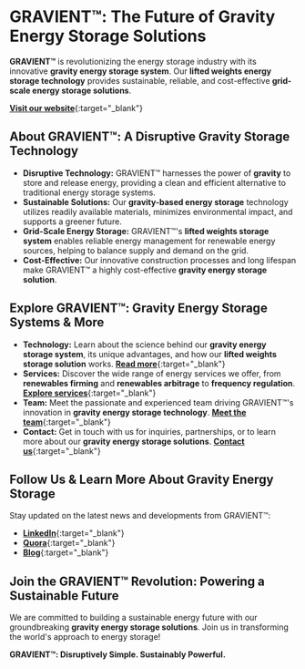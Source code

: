 # GRAVIENT™: The Future of  Gravity Energy Storage Solutions

**GRAVIENT™** is revolutionizing the energy storage industry with its innovative **gravity energy storage system**. Our **lifted weights energy storage technology** provides sustainable, reliable, and cost-effective **grid-scale energy storage solutions**. 

[**Visit our website**](https://gravient.com){:target="_blank"}

## About GRAVIENT™: A Disruptive Gravity Storage Technology

- **Disruptive Technology:**  GRAVIENT™ harnesses the power of **gravity** to store and release energy, providing a clean and efficient alternative to traditional energy storage systems. 
- **Sustainable Solutions:** Our **gravity-based energy storage** technology utilizes readily available materials, minimizes environmental impact, and supports a greener future.
- **Grid-Scale Energy Storage:** GRAVIENT™'s **lifted weights storage system** enables reliable energy management for renewable energy sources, helping to balance supply and demand on the grid.
- **Cost-Effective:** Our innovative construction processes and long lifespan make GRAVIENT™ a highly cost-effective **gravity energy storage solution**.

## Explore GRAVIENT™: Gravity Energy Storage Systems & More

- **Technology:**  Learn about the science behind our **gravity energy storage system**, its unique advantages, and how our **lifted weights storage solution** works. [**Read more**](https://gravient.com/technology.html){:target="_blank"}
- **Services:**  Discover the wide range of energy services we offer, from **renewables firming** and **renewables arbitrage** to **frequency regulation**. [**Explore services**](https://gravient.com/technology.html#services){:target="_blank"}
- **Team:**  Meet the passionate and experienced team driving GRAVIENT™'s innovation in **gravity energy storage technology**. [**Meet the team**](https://gravient.com/team.html){:target="_blank"}
- **Contact:** Get in touch with us for inquiries, partnerships, or to learn more about our **gravity energy storage solutions**. [**Contact us**](https://gravient.com/contact.html){:target="_blank"}

## Follow Us & Learn More About Gravity Energy Storage

Stay updated on the latest news and developments from GRAVIENT™:

- [**LinkedIn**](https://www.linkedin.com/company/gravient-tech){:target="_blank"}
- [**Quora**](https://www.quora.com/profile/Gravient-Solution){:target="_blank"}
- [**Blog**](https://energystoragesolution.blogspot.com/){:target="_blank"}

## Join the GRAVIENT™ Revolution: Powering a Sustainable Future

We are committed to building a sustainable energy future with our groundbreaking **gravity energy storage solutions**. Join us in transforming the world's approach to energy storage!

**GRAVIENT™: Disruptively Simple. Sustainably Powerful.**
